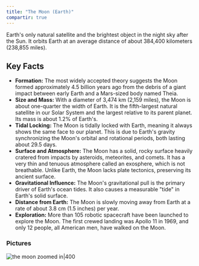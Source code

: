 ```yaml
---
title: "The Moon (Earth)"
compartir: true
---
```

Earth's only natural satellite and the brightest object in the night sky after the Sun. It orbits Earth at an average distance of about 384,400 kilometers (238,855 miles).

## Key Facts

* **Formation:** The most widely accepted theory suggests the Moon formed approximately 4.5 billion years ago from the debris of a giant impact between early Earth and a Mars-sized body named Theia.
* **Size and Mass:** With a diameter of 3,474 km (2,159 miles), the Moon is about one-quarter the width of Earth. It is the fifth-largest natural satellite in our Solar System and the largest relative to its parent planet. Its mass is about 1.2% of Earth's.
* **Tidal Locking:** The Moon is tidally locked with Earth, meaning it always shows the same face to our planet. This is due to Earth's gravity synchronizing the Moon's orbital and rotational periods, both lasting about 29.5 days.
* **Surface and Atmosphere:** The Moon has a solid, rocky surface heavily cratered from impacts by asteroids, meteorites, and comets. It has a very thin and tenuous atmosphere called an exosphere, which is not breathable. Unlike Earth, the Moon lacks plate tectonics, preserving its ancient surface.
* **Gravitational Influence:** The Moon's gravitational pull is the primary driver of Earth's ocean tides. It also causes a measurable "tide" in Earth's solid surface.
* **Distance from Earth:** The Moon is slowly moving away from Earth at a rate of about 3.8 cm (1.5 inches) per year.
* **Exploration:** More than 105 robotic spacecraft have been launched to explore the Moon. The first crewed landing was Apollo 11 in 1969, and only 12 people, all American men, have walked on the Moon.

### Pictures

![the moon zoomed in|400](https://upload.wikimedia.org/wikipedia/commons/e/e1/FullMoon2010.jpg)
